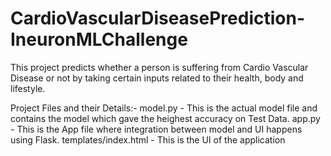 # CardioVascularDiseasePrediction-IneuronMLChallenge

This project predicts whether a person is suffering from Cardio Vascular Disease or not by taking certain inputs related to their health, body and lifestyle.

Project Files and their Details:-
model.py - This is the actual model file and contains the model which gave the heighest accuracy on Test Data.
app.py - This is the App file where integration between model and UI happens using Flask.
templates/index.html - This is the UI of the application

